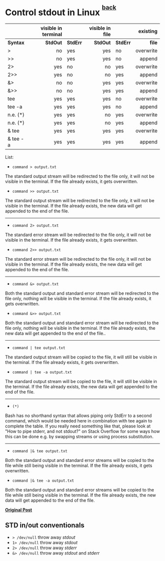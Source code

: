# Control stdout in Linux <sup><sup>[back](./README.md)</sup></sup>

|            | visible in terminal |            | visible in file |            |  existing |
| ---------- | ------------------: | :--------- | --------------: | :--------- | --------: |
| **Syntax** |          **StdOut** | **StdErr** |      **StdOut** | **StdErr** |  **file** |
| >          |                  no | yes        |             yes | no         | overwrite |
| >>         |                  no | yes        |             yes | no         |    append |
| 2>         |                 yes | no         |              no | yes        | overwrite |
| 2>>        |                 yes | no         |              no | yes        |    append |
| &>         |                  no | no         |             yes | yes        | overwrite |
| &>>        |                  no | no         |             yes | yes        |    append |
| tee        |                 yes | yes        |             yes | no         | overwrite |
| tee -a     |                 yes | yes        |             yes | no         |    append |
| n.e. (\*)  |                 yes | yes        |              no | yes        | overwrite |
| n.e. (\*)  |                 yes | yes        |              no | yes        |    append |
| & tee      |                 yes | yes        |             yes | yes        | overwrite |
| & tee -a   |                 yes | yes        |             yes | yes        |    append |

List:

- `command > output.txt`

The standard output stream will be redirected to the file only, it will not be visible in the terminal. If the file already exists, it gets overwritten.

- `command >> output.txt`

The standard output stream will be redirected to the file only, it will not be visible in the terminal. If the file already exists, the new data will get appended to the end of the file.

---

- `command 2> output.txt`

The standard error stream will be redirected to the file only, it will not be visible in the terminal. If the file already exists, it gets overwritten.

- `command 2>> output.txt`

The standard error stream will be redirected to the file only, it will not be visible in the terminal. If the file already exists, the new data will get appended to the end of the file.

---

- `command &> output.txt`

Both the standard output and standard error stream will be redirected to the file only, nothing will be visible in the terminal. If the file already exists, it gets overwritten.

- `command &>> output.txt`

Both the standard output and standard error stream will be redirected to the file only, nothing will be visible in the terminal. If the file already exists, the new data will get appended to the end of the file..

---

- `command | tee output.txt`

The standard output stream will be copied to the file, it will still be visible in the terminal. If the file already exists, it gets overwritten.

- `command | tee -a output.txt`

The standard output stream will be copied to the file, it will still be visible in the terminal. If the file already exists, the new data will get appended to the end of the file.

---

- `(*)`

Bash has no shorthand syntax that allows piping only StdErr to a second command, which would be needed here in combination with tee again to complete the table. If you really need something like that, please look at "How to pipe stderr, and not stdout?" on Stack Overflow for some ways how this can be done e.g. by swapping streams or using process substitution.

---

- `command |& tee output.txt`

Both the standard output and standard error streams will be copied to the file while still being visible in the terminal. If the file already exists, it gets overwritten.

- `command |& tee -a output.txt`

Both the standard output and standard error streams will be copied to the file while still being visible in the terminal. If the file already exists, the new data will get appended to the end of the file.

[**Original Post**](https://askubuntu.com/questions/420981/how-do-i-save-terminal-output-to-a-file)

## STD in/out conventionals

- `> /dev/null` throw away _stdout_
- `1> /dev/null` throw away _stdout_
- `2> /dev/null` throw away _stderr_
- `&> /dev/null` throw away _stdout_ and _stderr_
